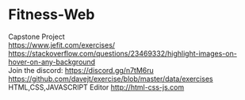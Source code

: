 # Fitness-Web
Capstone Project  
https://www.jefit.com/exercises/  
https://stackoverflow.com/questions/23469332/highlight-images-on-hover-on-any-background  
Join the discord: https://discord.gg/n7tM6ru  
https://github.com/davejt/exercise/blob/master/data/exercises  
HTML,CSS,JAVASCRIPT Editor
http://html-css-js.com
